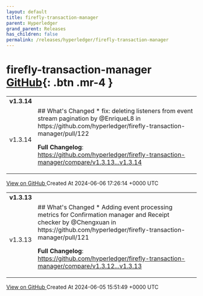 ```yaml
---
layout: default
title: firefly-transaction-manager
parent: Hyperledger
grand_parent: Releases
has_children: false
permalink: /releases/hyperledger/firefly-transaction-manager
---
```


# firefly-transaction-manager <span class="fs-3 right-align">[GitHub](https://github.com/hyperledger/firefly-transaction-manager){: .btn .mr-4 }</span>


<div>
    <table>
        <tr>
            <td colspan="2">
                <b>
                    v1.3.14
                </b>
            </td>
        </tr>
        <tr>
            <td>
                <span class="chip">
                    v1.3.14
                </span>
            </td>
            <td>
                ## What's Changed
* fix: deleting listeners from event stream pagination by @EnriqueL8 in https://github.com/hyperledger/firefly-transaction-manager/pull/122


**Full Changelog**: https://github.com/hyperledger/firefly-transaction-manager/compare/v1.3.13...v1.3.14
            </td>
        </tr>
    </table>
    <a href="https://github.com/hyperledger/firefly-transaction-manager/releases/tag/v1.3.14" class=".btn">
        View on GitHub
    </a>
    <span class="right-align">
        Created At 2024-06-06 17:26:14 +0000 UTC
    </span>
</div>

<div>
    <table>
        <tr>
            <td colspan="2">
                <b>
                    v1.3.13
                </b>
            </td>
        </tr>
        <tr>
            <td>
                <span class="chip">
                    v1.3.13
                </span>
            </td>
            <td>
                ## What's Changed
* Adding event processing metrics for Confirmation manager and Receipt checker by @Chengxuan in https://github.com/hyperledger/firefly-transaction-manager/pull/121


**Full Changelog**: https://github.com/hyperledger/firefly-transaction-manager/compare/v1.3.12...v1.3.13
            </td>
        </tr>
    </table>
    <a href="https://github.com/hyperledger/firefly-transaction-manager/releases/tag/v1.3.13" class=".btn">
        View on GitHub
    </a>
    <span class="right-align">
        Created At 2024-06-05 15:51:49 +0000 UTC
    </span>
</div>


